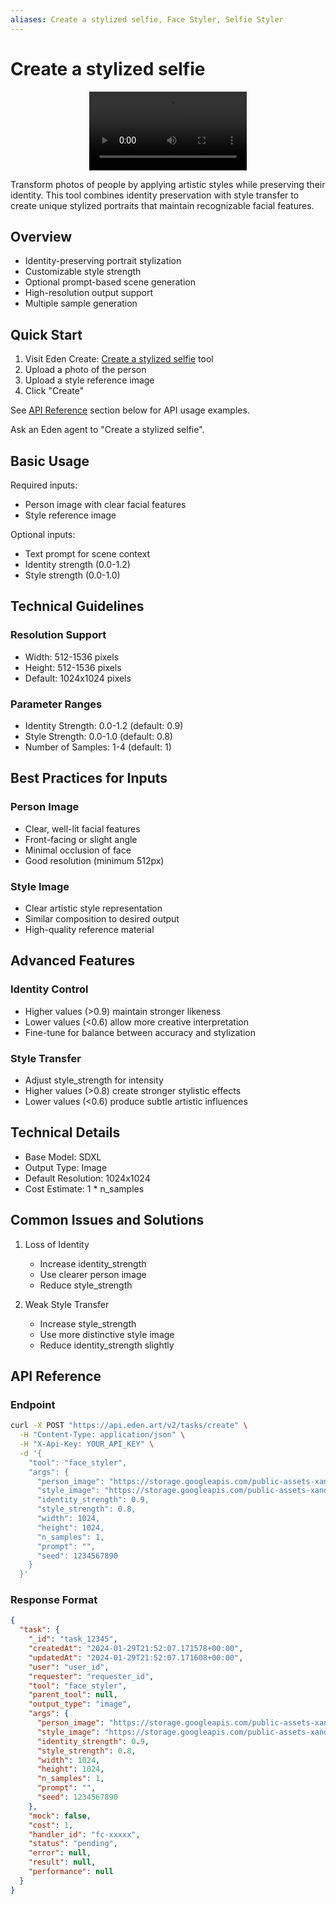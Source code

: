 ```yaml
---
aliases: Create a stylized selfie, Face Styler, Selfie Styler
---
```


# Create a stylized selfie
<div align="center">
<video width="50%" controls>
            <source src="https://edenartlab-prod-data.s3.us-east-1.amazonaws.com/app/face_styler.mp4" type="video/mp4" />
            </video>
</div>


Transform photos of people by applying artistic styles while preserving their identity. This tool combines identity preservation with style transfer to create unique stylized portraits that maintain recognizable facial features.

## Overview

- Identity-preserving portrait stylization
- Customizable style strength
- Optional prompt-based scene generation
- High-resolution output support
- Multiple sample generation

## Quick Start

1. Visit Eden Create: [Create a stylized selfie](https://beta.eden.art/create/face_styler) tool
2. Upload a photo of the person
3. Upload a style reference image
4. Click "Create"

See [API Reference](#api-reference) section below for API usage examples.

Ask an Eden agent to "Create a stylized selfie".

## Basic Usage

Required inputs:
- Person image with clear facial features
- Style reference image

Optional inputs:
- Text prompt for scene context
- Identity strength (0.0-1.2)
- Style strength (0.0-1.0)

## Technical Guidelines

### Resolution Support
- Width: 512-1536 pixels
- Height: 512-1536 pixels
- Default: 1024x1024 pixels

### Parameter Ranges
- Identity Strength: 0.0-1.2 (default: 0.9)
- Style Strength: 0.0-1.0 (default: 0.8)
- Number of Samples: 1-4 (default: 1)

## Best Practices for Inputs

### Person Image
- Clear, well-lit facial features
- Front-facing or slight angle
- Minimal occlusion of face
- Good resolution (minimum 512px)

### Style Image
- Clear artistic style representation
- Similar composition to desired output
- High-quality reference material

## Advanced Features

### Identity Control
- Higher values (>0.9) maintain stronger likeness
- Lower values (<0.6) allow more creative interpretation
- Fine-tune for balance between accuracy and stylization

### Style Transfer
- Adjust style_strength for intensity
- Higher values (>0.8) create stronger stylistic effects
- Lower values (<0.6) produce subtle artistic influences

## Technical Details

- Base Model: SDXL
- Output Type: Image
- Default Resolution: 1024x1024
- Cost Estimate: 1 * n_samples

## Common Issues and Solutions

1. Loss of Identity
   - Increase identity_strength
   - Use clearer person image
   - Reduce style_strength

2. Weak Style Transfer
   - Increase style_strength
   - Use more distinctive style image
   - Reduce identity_strength slightly

## API Reference

### Endpoint
```bash
curl -X POST "https://api.eden.art/v2/tasks/create" \
  -H "Content-Type: application/json" \
  -H "X-Api-Key: YOUR_API_KEY" \
  -d '{
    "tool": "face_styler",
    "args": {
      "person_image": "https://storage.googleapis.com/public-assets-xander/A_workbox/lora_training_sets/xander.jpg",
      "style_image": "https://storage.googleapis.com/public-assets-xander/A_workbox/lora_training_sets/style.jpg",
      "identity_strength": 0.9,
      "style_strength": 0.8,
      "width": 1024,
      "height": 1024,
      "n_samples": 1,
      "prompt": "",
      "seed": 1234567890
    }
  }'
```

### Response Format
```json
{
  "task": {
    "_id": "task_12345",
    "createdAt": "2024-01-29T21:52:07.171578+00:00",
    "updatedAt": "2024-01-29T21:52:07.171608+00:00",
    "user": "user_id",
    "requester": "requester_id",
    "tool": "face_styler",
    "parent_tool": null,
    "output_type": "image",
    "args": {
      "person_image": "https://storage.googleapis.com/public-assets-xander/A_workbox/lora_training_sets/xander.jpg",
      "style_image": "https://storage.googleapis.com/public-assets-xander/A_workbox/lora_training_sets/style.jpg",
      "identity_strength": 0.9,
      "style_strength": 0.8,
      "width": 1024,
      "height": 1024,
      "n_samples": 1,
      "prompt": "",
      "seed": 1234567890
    },
    "mock": false,
    "cost": 1,
    "handler_id": "fc-xxxxx",
    "status": "pending",
    "error": null,
    "result": null,
    "performance": null
  }
}
```